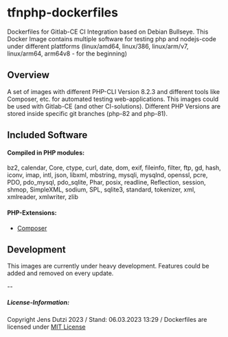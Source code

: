 # tfnphp-dockerfiles

Dockerfiles for Gitlab-CE CI Integration based on Debian Bullseye. This Docker Image contains multiple software for testing php and nodejs-code under different plattforms (linux/amd64, linux/386, linux/arm/v7, linux/arm64, arm64v8 - for the beginning)

## Overview

A set of images with different PHP-CLI Version 8.2.3 and different tools like Composer, etc. for automated testing web-applications. This images could be used with Gitlab-CE (and other CI-solutions). Different PHP Versions are stored inside specific git branches (php-82 and php-81).

## Included Software

#### Compiled in PHP modules:
bz2, calendar, Core, ctype, curl, date, dom, exif, fileinfo, filter, ftp, gd, hash, iconv, imap, intl, json, libxml, mbstring, mysqli, mysqlnd, openssl, pcre, PDO, pdo_mysql, pdo_sqlite, Phar, posix, readline, Reflection, session, shmop, SimpleXML, sodium, SPL, sqlite3, standard, tokenizer, xml, xmlreader, xmlwriter, zlib

#### PHP-Extensions:
- [Composer](https://getcomposer.org)

## Development

This images are currently under heavy development. Features could be added and removed on every update.

--
##### License-Information:

Copyright Jens Dutzi 2023 / Stand: 06.03.2023 13:29 / Dockerfiles are licensed under [MIT License](http://opensource.org/licenses/mit-license.php)
